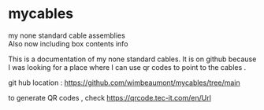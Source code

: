 # mycables

my none standard cable assemblies  
Also now including box contents info 

This is a documentation of my none standard cables. 
It is on github because I was looking for a place  where I can use   qr codes to point to the cables .

git hub location : 
https://github.com/wimbeaumont/mycables/tree/main


to generate QR codes , check https://qrcode.tec-it.com/en/Url

